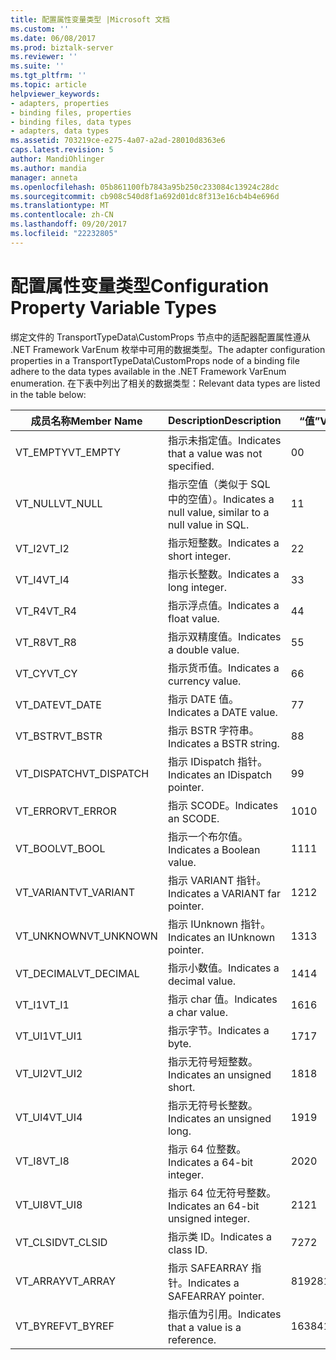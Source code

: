 ```yaml
---
title: 配置属性变量类型 |Microsoft 文档
ms.custom: ''
ms.date: 06/08/2017
ms.prod: biztalk-server
ms.reviewer: ''
ms.suite: ''
ms.tgt_pltfrm: ''
ms.topic: article
helpviewer_keywords:
- adapters, properties
- binding files, properties
- binding files, data types
- adapters, data types
ms.assetid: 703219ce-e275-4a07-a2ad-28010d8363e6
caps.latest.revision: 5
author: MandiOhlinger
ms.author: mandia
manager: anneta
ms.openlocfilehash: 05b861100fb7843a95b250c233084c13924c28dc
ms.sourcegitcommit: cb908c540d8f1a692d01dc8f313e16cb4b4e696d
ms.translationtype: MT
ms.contentlocale: zh-CN
ms.lasthandoff: 09/20/2017
ms.locfileid: "22232805"
---
```

# <a name="configuration-property-variable-types"></a><span data-ttu-id="e5887-102">配置属性变量类型</span><span class="sxs-lookup"><span data-stu-id="e5887-102">Configuration Property Variable Types</span></span>
<span data-ttu-id="e5887-103">绑定文件的 TransportTypeData\CustomProps 节点中的适配器配置属性遵从 .NET Framework VarEnum 枚举中可用的数据类型。</span><span class="sxs-lookup"><span data-stu-id="e5887-103">The adapter configuration properties in a TransportTypeData\CustomProps node of a binding file adhere to the data types available in the .NET Framework VarEnum enumeration.</span></span> <span data-ttu-id="e5887-104">在下表中列出了相关的数据类型：</span><span class="sxs-lookup"><span data-stu-id="e5887-104">Relevant data types are listed in the table below:</span></span>  
  
|<span data-ttu-id="e5887-105">成员名称</span><span class="sxs-lookup"><span data-stu-id="e5887-105">Member Name</span></span>|<span data-ttu-id="e5887-106">Description</span><span class="sxs-lookup"><span data-stu-id="e5887-106">Description</span></span>|<span data-ttu-id="e5887-107">“值”</span><span class="sxs-lookup"><span data-stu-id="e5887-107">Value</span></span>|  
|-----------------|-----------------|-----------|  
|<span data-ttu-id="e5887-108">VT_EMPTY</span><span class="sxs-lookup"><span data-stu-id="e5887-108">VT_EMPTY</span></span>|<span data-ttu-id="e5887-109">指示未指定值。</span><span class="sxs-lookup"><span data-stu-id="e5887-109">Indicates that a value was not specified.</span></span>|<span data-ttu-id="e5887-110">0</span><span class="sxs-lookup"><span data-stu-id="e5887-110">0</span></span>|  
|<span data-ttu-id="e5887-111">VT_NULL</span><span class="sxs-lookup"><span data-stu-id="e5887-111">VT_NULL</span></span>|<span data-ttu-id="e5887-112">指示空值（类似于 SQL 中的空值）。</span><span class="sxs-lookup"><span data-stu-id="e5887-112">Indicates a null value, similar to a null value in SQL.</span></span>|<span data-ttu-id="e5887-113">1</span><span class="sxs-lookup"><span data-stu-id="e5887-113">1</span></span>|  
|<span data-ttu-id="e5887-114">VT_I2</span><span class="sxs-lookup"><span data-stu-id="e5887-114">VT_I2</span></span>|<span data-ttu-id="e5887-115">指示短整数。</span><span class="sxs-lookup"><span data-stu-id="e5887-115">Indicates a short integer.</span></span>|<span data-ttu-id="e5887-116">2</span><span class="sxs-lookup"><span data-stu-id="e5887-116">2</span></span>|  
|<span data-ttu-id="e5887-117">VT_I4</span><span class="sxs-lookup"><span data-stu-id="e5887-117">VT_I4</span></span>|<span data-ttu-id="e5887-118">指示长整数。</span><span class="sxs-lookup"><span data-stu-id="e5887-118">Indicates a long integer.</span></span>|<span data-ttu-id="e5887-119">3</span><span class="sxs-lookup"><span data-stu-id="e5887-119">3</span></span>|  
|<span data-ttu-id="e5887-120">VT_R4</span><span class="sxs-lookup"><span data-stu-id="e5887-120">VT_R4</span></span>|<span data-ttu-id="e5887-121">指示浮点值。</span><span class="sxs-lookup"><span data-stu-id="e5887-121">Indicates a float value.</span></span>|<span data-ttu-id="e5887-122">4</span><span class="sxs-lookup"><span data-stu-id="e5887-122">4</span></span>|  
|<span data-ttu-id="e5887-123">VT_R8</span><span class="sxs-lookup"><span data-stu-id="e5887-123">VT_R8</span></span>|<span data-ttu-id="e5887-124">指示双精度值。</span><span class="sxs-lookup"><span data-stu-id="e5887-124">Indicates a double value.</span></span>|<span data-ttu-id="e5887-125">5</span><span class="sxs-lookup"><span data-stu-id="e5887-125">5</span></span>|  
|<span data-ttu-id="e5887-126">VT_CY</span><span class="sxs-lookup"><span data-stu-id="e5887-126">VT_CY</span></span>|<span data-ttu-id="e5887-127">指示货币值。</span><span class="sxs-lookup"><span data-stu-id="e5887-127">Indicates a currency value.</span></span>|<span data-ttu-id="e5887-128">6</span><span class="sxs-lookup"><span data-stu-id="e5887-128">6</span></span>|  
|<span data-ttu-id="e5887-129">VT_DATE</span><span class="sxs-lookup"><span data-stu-id="e5887-129">VT_DATE</span></span>|<span data-ttu-id="e5887-130">指示 DATE 值。</span><span class="sxs-lookup"><span data-stu-id="e5887-130">Indicates a DATE value.</span></span>|<span data-ttu-id="e5887-131">7</span><span class="sxs-lookup"><span data-stu-id="e5887-131">7</span></span>|  
|<span data-ttu-id="e5887-132">VT_BSTR</span><span class="sxs-lookup"><span data-stu-id="e5887-132">VT_BSTR</span></span>|<span data-ttu-id="e5887-133">指示 BSTR 字符串。</span><span class="sxs-lookup"><span data-stu-id="e5887-133">Indicates a BSTR string.</span></span>|<span data-ttu-id="e5887-134">8</span><span class="sxs-lookup"><span data-stu-id="e5887-134">8</span></span>|  
|<span data-ttu-id="e5887-135">VT_DISPATCH</span><span class="sxs-lookup"><span data-stu-id="e5887-135">VT_DISPATCH</span></span>|<span data-ttu-id="e5887-136">指示 IDispatch 指针。</span><span class="sxs-lookup"><span data-stu-id="e5887-136">Indicates an IDispatch pointer.</span></span>|<span data-ttu-id="e5887-137">9</span><span class="sxs-lookup"><span data-stu-id="e5887-137">9</span></span>|  
|<span data-ttu-id="e5887-138">VT_ERROR</span><span class="sxs-lookup"><span data-stu-id="e5887-138">VT_ERROR</span></span>|<span data-ttu-id="e5887-139">指示 SCODE。</span><span class="sxs-lookup"><span data-stu-id="e5887-139">Indicates an SCODE.</span></span>|<span data-ttu-id="e5887-140">10</span><span class="sxs-lookup"><span data-stu-id="e5887-140">10</span></span>|  
|<span data-ttu-id="e5887-141">VT_BOOL</span><span class="sxs-lookup"><span data-stu-id="e5887-141">VT_BOOL</span></span>|<span data-ttu-id="e5887-142">指示一个布尔值。</span><span class="sxs-lookup"><span data-stu-id="e5887-142">Indicates a Boolean value.</span></span>|<span data-ttu-id="e5887-143">11</span><span class="sxs-lookup"><span data-stu-id="e5887-143">11</span></span>|  
|<span data-ttu-id="e5887-144">VT_VARIANT</span><span class="sxs-lookup"><span data-stu-id="e5887-144">VT_VARIANT</span></span>|<span data-ttu-id="e5887-145">指示 VARIANT 指针。</span><span class="sxs-lookup"><span data-stu-id="e5887-145">Indicates a VARIANT far pointer.</span></span>|<span data-ttu-id="e5887-146">12</span><span class="sxs-lookup"><span data-stu-id="e5887-146">12</span></span>|  
|<span data-ttu-id="e5887-147">VT_UNKNOWN</span><span class="sxs-lookup"><span data-stu-id="e5887-147">VT_UNKNOWN</span></span>|<span data-ttu-id="e5887-148">指示 IUnknown 指针。</span><span class="sxs-lookup"><span data-stu-id="e5887-148">Indicates an IUnknown pointer.</span></span>|<span data-ttu-id="e5887-149">13</span><span class="sxs-lookup"><span data-stu-id="e5887-149">13</span></span>|  
|<span data-ttu-id="e5887-150">VT_DECIMAL</span><span class="sxs-lookup"><span data-stu-id="e5887-150">VT_DECIMAL</span></span>|<span data-ttu-id="e5887-151">指示小数值。</span><span class="sxs-lookup"><span data-stu-id="e5887-151">Indicates a decimal value.</span></span>|<span data-ttu-id="e5887-152">14</span><span class="sxs-lookup"><span data-stu-id="e5887-152">14</span></span>|  
|<span data-ttu-id="e5887-153">VT_I1</span><span class="sxs-lookup"><span data-stu-id="e5887-153">VT_I1</span></span>|<span data-ttu-id="e5887-154">指示 char 值。</span><span class="sxs-lookup"><span data-stu-id="e5887-154">Indicates a char value.</span></span>|<span data-ttu-id="e5887-155">16</span><span class="sxs-lookup"><span data-stu-id="e5887-155">16</span></span>|  
|<span data-ttu-id="e5887-156">VT_UI1</span><span class="sxs-lookup"><span data-stu-id="e5887-156">VT_UI1</span></span>|<span data-ttu-id="e5887-157">指示字节。</span><span class="sxs-lookup"><span data-stu-id="e5887-157">Indicates a byte.</span></span>|<span data-ttu-id="e5887-158">17</span><span class="sxs-lookup"><span data-stu-id="e5887-158">17</span></span>|  
|<span data-ttu-id="e5887-159">VT_UI2</span><span class="sxs-lookup"><span data-stu-id="e5887-159">VT_UI2</span></span>|<span data-ttu-id="e5887-160">指示无符号短整数。</span><span class="sxs-lookup"><span data-stu-id="e5887-160">Indicates an unsigned short.</span></span>|<span data-ttu-id="e5887-161">18</span><span class="sxs-lookup"><span data-stu-id="e5887-161">18</span></span>|  
|<span data-ttu-id="e5887-162">VT_UI4</span><span class="sxs-lookup"><span data-stu-id="e5887-162">VT_UI4</span></span>|<span data-ttu-id="e5887-163">指示无符号长整数。</span><span class="sxs-lookup"><span data-stu-id="e5887-163">Indicates an unsigned long.</span></span>|<span data-ttu-id="e5887-164">19</span><span class="sxs-lookup"><span data-stu-id="e5887-164">19</span></span>|  
|<span data-ttu-id="e5887-165">VT_I8</span><span class="sxs-lookup"><span data-stu-id="e5887-165">VT_I8</span></span>|<span data-ttu-id="e5887-166">指示 64 位整数。</span><span class="sxs-lookup"><span data-stu-id="e5887-166">Indicates a 64-bit integer.</span></span>|<span data-ttu-id="e5887-167">20</span><span class="sxs-lookup"><span data-stu-id="e5887-167">20</span></span>|  
|<span data-ttu-id="e5887-168">VT_UI8</span><span class="sxs-lookup"><span data-stu-id="e5887-168">VT_UI8</span></span>|<span data-ttu-id="e5887-169">指示 64 位无符号整数。</span><span class="sxs-lookup"><span data-stu-id="e5887-169">Indicates an 64-bit unsigned integer.</span></span>|<span data-ttu-id="e5887-170">21</span><span class="sxs-lookup"><span data-stu-id="e5887-170">21</span></span>|  
|<span data-ttu-id="e5887-171">VT_CLSID</span><span class="sxs-lookup"><span data-stu-id="e5887-171">VT_CLSID</span></span>|<span data-ttu-id="e5887-172">指示类 ID。</span><span class="sxs-lookup"><span data-stu-id="e5887-172">Indicates a class ID.</span></span>|<span data-ttu-id="e5887-173">72</span><span class="sxs-lookup"><span data-stu-id="e5887-173">72</span></span>|  
|<span data-ttu-id="e5887-174">VT_ARRAY</span><span class="sxs-lookup"><span data-stu-id="e5887-174">VT_ARRAY</span></span>|<span data-ttu-id="e5887-175">指示 SAFEARRAY 指针。</span><span class="sxs-lookup"><span data-stu-id="e5887-175">Indicates a SAFEARRAY pointer.</span></span>|<span data-ttu-id="e5887-176">8192</span><span class="sxs-lookup"><span data-stu-id="e5887-176">8192</span></span>|  
|<span data-ttu-id="e5887-177">VT_BYREF</span><span class="sxs-lookup"><span data-stu-id="e5887-177">VT_BYREF</span></span>|<span data-ttu-id="e5887-178">指示值为引用。</span><span class="sxs-lookup"><span data-stu-id="e5887-178">Indicates that a value is a reference.</span></span>|<span data-ttu-id="e5887-179">16384</span><span class="sxs-lookup"><span data-stu-id="e5887-179">16384</span></span>|